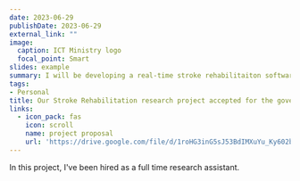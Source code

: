 ```yaml
---
date: 2023-06-29
publishDate: 2023-06-29
external_link: ""
image:
  caption: ICT Ministry logo
  focal_point: Smart
slides: example
summary: I will be developing a real-time stroke rehabilitaiton software for the people of Bangladesh.
tags:
- Personal
title: Our Stroke Rehabilitation research project accepted for the goverment grant from ICT Ministry, Bangladesh 
links:
  - icon_pack: fas
    icon: scroll
    name: project proposal
    url: 'https://drive.google.com/file/d/1roHG3inG5sJ53BdIMXuYu_Ky602brItH/view?usp=sharing'
---
```

In this project, I've been hired as a full time research assistant.